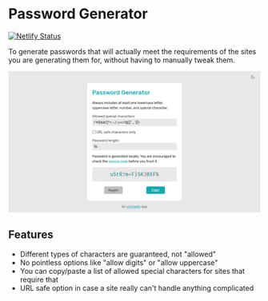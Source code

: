 # Password Generator

[![Netlify Status](https://api.netlify.com/api/v1/badges/823d779d-89a8-4c94-aef5-92e42f778140/deploy-status)](https://app.netlify.com/sites/unrowdy-password/deploys)

To generate passwords that will actually meet the requirements of the sites you are generating them for, without having to manually tweak them.

![screenshot](screenshot.png)

## Features

  * Different types of characters are guaranteed, not "allowed"
  * No pointless options like "allow digits" or "allow uppercase"
  * You can copy/paste a list of allowed special characters for sites that require that
  * URL safe option in case a site really can't handle anything complicated
